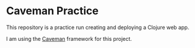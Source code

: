 # Caveman Practice

This repository is a practice run creating and deploying a Clojure web app.

I am using the [Caveman](https://caveman.mccue.dev/tutorial/clojure/1_create_a_project) framework for this project.
